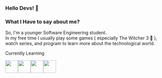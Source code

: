 ### Hello Devs! 👋<br>

### What I Have to say about me?
So, I'm a younger Software Engineering student.<br>
In my free time I usually play some games ( especially The Witcher 3  🐺  ), watch series, and program to learn more about the technological world.<br>



Currently Learning

<img src="https://cdn.jsdelivr.net/gh/devicons/devicon/icons/html5/html5-original.svg" width="40"  height="40"/><img src="https://cdn.jsdelivr.net/gh/devicons/devicon/icons/css3/css3-original.svg" width="40" height="40" /><img src="https://cdn.jsdelivr.net/gh/devicons/devicon/icons/python/python-original.svg" width="40"  height="40"/><img src="https://cdn.jsdelivr.net/gh/devicons/devicon/icons/c/c-original.svg" width="40" height="40"/>
          

          
          




<!--
**MateusFerrarez/mateusferrarez** is a ✨ _special_ ✨ repository because its `README.md` (this file) appears on your GitHub profile.

Here are some ideas to get you started:

- 🔭 I’m currently working on ...
- 🌱 I’m currently learning ...
- 👯 I’m looking to collaborate on ...
- 🤔 I’m looking for help with ...
- 💬 Ask me about ...
- 📫 How to reach me: ...
- 😄 Pronouns: ...
- ⚡ Fun fact: ...
-->
